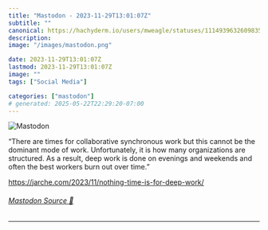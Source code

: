 ```yaml
---
title: "Mastodon - 2023-11-29T13:01:07Z"
subtitle: ""
canonical: https://hachyderm.io/users/mweagle/statuses/111493963260983582
description:
image: "/images/mastodon.png"

date: 2023-11-29T13:01:07Z
lastmod: 2023-11-29T13:01:07Z
image: ""
tags: ["Social Media"]

categories: ["mastodon"]
# generated: 2025-05-22T22:29:20-07:00
---
```

![Mastodon](/images/mastodon.png)

<p>“There are times for collaborative synchronous work but this cannot be the dominant mode of work. Unfortunately, it is how many organizations are structured. As a result, deep work is done on evenings and weekends and often the best workers burn out over time.”</p><p><a href="https://jarche.com/2023/11/nothing-time-is-for-deep-work/" target="_blank" rel="nofollow noopener noreferrer" translate="no"><span class="invisible">https://</span><span class="ellipsis">jarche.com/2023/11/nothing-tim</span><span class="invisible">e-is-for-deep-work/</span></a></p>


###### [Mastodon Source 🐘](https://hachyderm.io/@mweagle/111493963260983582)

___
